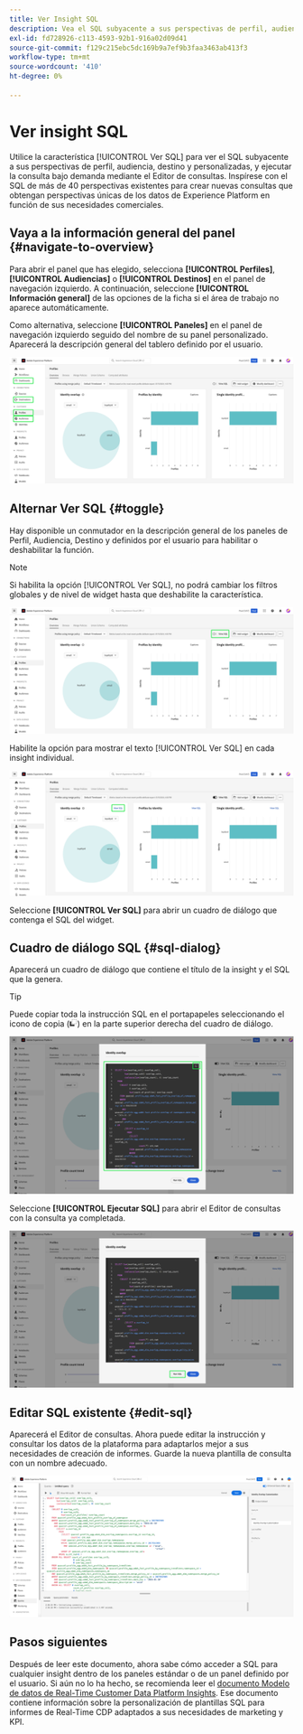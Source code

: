 ```yaml
---
title: Ver Insight SQL
description: Vea el SQL subyacente a sus perspectivas de perfil, audiencia, destino y personalizadas, y ejecute la consulta bajo demanda mediante el Editor de consultas.
exl-id: fd728926-c113-4593-92b1-916a02d09d41
source-git-commit: f129c215ebc5dc169b9a7ef9b3faa3463ab413f3
workflow-type: tm+mt
source-wordcount: '410'
ht-degree: 0%

---
```


# Ver insight SQL

Utilice la característica [!UICONTROL Ver SQL] para ver el SQL subyacente a sus perspectivas de perfil, audiencia, destino y personalizadas, y ejecutar la consulta bajo demanda mediante el Editor de consultas. Inspírese con el SQL de más de 40 perspectivas existentes para crear nuevas consultas que obtengan perspectivas únicas de los datos de Experience Platform en función de sus necesidades comerciales.

## Vaya a la información general del panel {#navigate-to-overview}

Para abrir el panel que has elegido, selecciona **[!UICONTROL Perfiles]**, **[!UICONTROL Audiencias]** o **[!UICONTROL Destinos]** en el panel de navegación izquierdo. A continuación, seleccione **[!UICONTROL Información general]** de las opciones de la ficha si el área de trabajo no aparece automáticamente.

Como alternativa, seleccione **[!UICONTROL Paneles]** en el panel de navegación izquierdo seguido del nombre de su panel personalizado. Aparecerá la descripción general del tablero definido por el usuario.

![Se ha resaltado la interfaz de usuario de Experience Platform con [!UICONTROL Perfiles], [!UICONTROL Audiencias], [!UICONTROL Destinos] y [!UICONTROL Paneles].](./images/view-sql/dashboard-navigation.png)

## Alternar Ver SQL {#toggle}

Hay disponible un conmutador en la descripción general de los paneles de Perfil, Audiencia, Destino y definidos por el usuario para habilitar o deshabilitar la función.

>[!NOTE]
>
>Si habilita la opción [!UICONTROL Ver SQL], no podrá cambiar los filtros globales y de nivel de widget hasta que deshabilite la característica.

![Se resaltó la opción de [!UICONTROL Ver SQL].](./images/view-sql/view-sql-toggle.png)

Habilite la opción para mostrar el texto [!UICONTROL Ver SQL] en cada insight individual.

![Se ha resaltado un insight con [!UICONTROL Ver SQL].](./images/view-sql/insight-view-sql.png)

Seleccione **[!UICONTROL Ver SQL]** para abrir un cuadro de diálogo que contenga el SQL del widget.

## Cuadro de diálogo SQL {#sql-dialog}

Aparecerá un cuadro de diálogo que contiene el título de la insight y el SQL que la genera.

>[!TIP]
>
>Puede copiar toda la instrucción SQL en el portapapeles seleccionando el icono de copia (![El icono de copia.](/help/images/icons/copy.png)) en la parte superior derecha del cuadro de diálogo.

![Cuadro de diálogo de insight con la instrucción SQL resaltada.](./images/view-sql/sql-dialog.png)

Seleccione **[!UICONTROL Ejecutar SQL]** para abrir el Editor de consultas con la consulta ya completada.

![Se ha resaltado un cuadro de diálogo de insight con [!UICONTROL Ejecutar SQL].](./images/view-sql/run-sql.png)

## Editar SQL existente {#edit-sql}

Aparecerá el Editor de consultas. Ahora puede editar la instrucción y consultar los datos de la plataforma para adaptarlos mejor a sus necesidades de creación de informes. Guarde la nueva plantilla de consulta con un nombre adecuado.

![El editor de consultas con el SQL de insight seleccionado ya se ha completado.](./images/view-sql/edit-sql.png)

## Pasos siguientes

Después de leer este documento, ahora sabe cómo acceder a SQL para cualquier insight dentro de los paneles estándar o de un panel definido por el usuario. Si aún no lo ha hecho, se recomienda leer el [documento Modelo de datos de Real-Time Customer Data Platform Insights](./data-models/cdp-insights-data-model-b2c.md). Ese documento contiene información sobre la personalización de plantillas SQL para informes de Real-Time CDP adaptados a sus necesidades de marketing y KPI.
